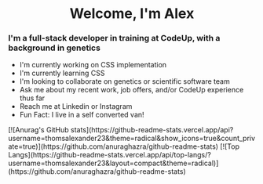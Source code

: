 

<h1 align="center">Welcome, I'm Alex</h1>
<h3>I'm a full-stack developer in training at CodeUp, with a background in genetics</h3>
<ul>
  <li>I'm currently working on CSS implementation</li>
  <li>I'm currently learning CSS</li>
  <li>I'm looking to collaborate on genetics or scientific software team</li>
  <li>Ask me about my recent work, job offers, and/or CodeUp experience thus far</li>
  <li>Reach me at Linkedin or Instagram</li>
  <li>Fun Fact: I live in a self converted van!</li>
</ul>
[![Anurag's GitHub stats](https://github-readme-stats.vercel.app/api?username=thomsalexander23&theme=radical&show_icons=true&count_private=true)](https://github.com/anuraghazra/github-readme-stats)
[![Top Langs](https://github-readme-stats.vercel.app/api/top-langs/?username=thomsalexander23&layout=compact&theme=radical)](https://github.com/anuraghazra/github-readme-stats)




<!--
**ThomsAlexander23/ThomsAlexander23** is a ✨ _special_ ✨ repository because its `README.md` (this file) appears on your GitHub profile.
-->
